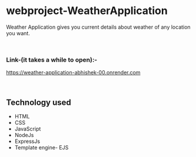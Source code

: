 # webproject-WeatherApplication

Weather Application gives you current details about weather of any location you want.

<br />

### Link-(it takes a while to open):- <br />
https://weather-application-abhishek-00.onrender.com

<br />

## Technology used
- HTML
- CSS
- JavaScript
- NodeJs
- ExpressJs
- Template engine- EJS
